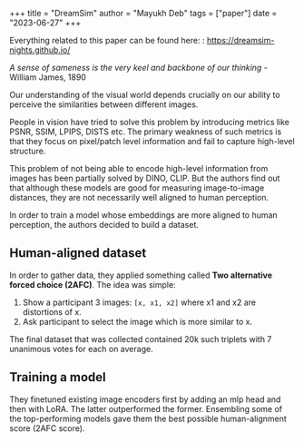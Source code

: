 +++ 
title = "DreamSim"
author = "Mayukh Deb"
tags = ["paper"]
date = "2023-06-27"
+++

Everything related to this paper can be found here: : https://dreamsim-nights.github.io/

*A sense of sameness is the very keel and backbone of our thinking* - William James, 1890

Our understanding of the visual world depends crucially on our ability to perceive the similarities between different images.

People in vision have tried to solve this problem by introducing metrics like PSNR, SSIM, LPIPS, DISTS etc. The primary weakness of such metrics is that they focus on pixel/patch level information and fail to capture high-level structure.

This problem of not being able to encode high-level information from images has been partially solved by DINO, CLIP. But the authors find out that although these models are good for measuring image-to-image distances, they are not necessarily well aligned to human perception.

In order to train a model whose embeddings are more aligned to human perception, the authors decided to build a dataset.

## Human-aligned dataset

In order to gather data, they applied something called **Two alternative forced choice (2AFC)**. The idea was simple:

1. Show a participant 3 images: `[x, x1, x2]` where x1 and x2 are distortions of x.
2. Ask participant to select the image which is more similar to x.

The final dataset that was collected contained 20k such triplets with 7 unanimous votes for each on average.

## Training a model

They finetuned existing image encoders first by adding an mlp head and then with LoRA. The latter outperformed the former. Ensembling some of the top-performing models gave them the best possible human-alignment score (2AFC score).
